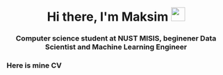 <h1 align="center">Hi there, I'm Maksim</a> 
<img src="https://github.com/blackcater/blackcater/raw/main/images/Hi.gif" height="32"/></h1>
<h3 align="center">Computer science student at NUST MISIS, beginener Data Scientist and Machine Learning Engineer</h3>
<h3 a href="https://docs.google.com/document/d/1rYLPR9Ad8316_Ms3z7ouy5c9yB3l-MHYwboOkGZcORY/edit?usp=sharing"> Here is mine CV</h3>

